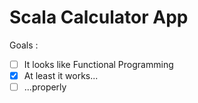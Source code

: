 # Scala Calculator App #

    

Goals : 
- [ ] It looks like Functional Programming 
- [x] At least it works...
- [ ] ...properly 